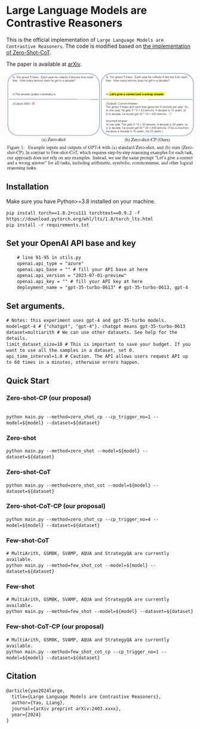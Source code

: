 # Large Language Models are Contrastive Reasoners

This is the official implementation of `Large Language Models are Contrastive Reasoners`. The code is modified based on [the implementation of Zero-Shot-CoT](https://github.com/kojima-takeshi188/zero_shot_cot).

The paper is available at [arXiv](https://arxiv.org/abs/2403.xxxx).


![这是图片](./img/zero_shot_cp.png "Zero-shot-CP")

## Installation
Make sure you have Python>=3.8 installed on your machine.
```
pip install torch==1.8.2+cu111 torchtext==0.9.2 -f https://download.pytorch.org/whl/lts/1.8/torch_lts.html
pip install -r requirements.txt
```

## Set your OpenAI API base and key
```
    # line 91-95 in utils.py
    openai.api_type = "azure"
    openai.api_base = "" # fill your API base at here
    openai.api_version = "2023-07-01-preview"
    openai.api_key = "" # fill your API key at here
    deployment_name = "gpt-35-turbo-0613" # gpt-35-turbo-0613, gpt-4
```

## Set arguments.
```
# Notes: this experiment uses gpt-4 and gpt-35-turbo models.
model=gpt-4 # {"chatgpt", "gpt-4"}. chatgpt means gpt-35-turbo-0613
dataset=multiarith # We can use other datasets. See help for the details.
limit_dataset_size=10 # This is important to save your budget. If you want to use all the samples in a dataset, set 0.
api_time_interval=1.0 # Caution. The API allows users request API up to 60 times in a minutes, otherwise errors happen.
```

## Quick Start

### Zero-shot-CP (our proposal)
```

python main.py --method=zero_shot_cp --cp_trigger_no=1 --model=${model} --dataset=${dataset}
```

### Zero-shot
```
python main.py --method=zero_shot --model=${model} --dataset=${dataset}
```

### Zero-shot-CoT
```
python main.py --method=zero_shot_cot --model=${model} --dataset=${dataset}
```

### Zero-shot-CoT-CP (our proposal)
```
python main.py --method=zero_shot_cp --cp_trigger_no=4 --model=${model} --dataset=${dataset}
```

### Few-shot-CoT
```
# MultiArith, GSM8K, SVAMP, AQUA and StrategyQA are currently available.
python main.py --method=few_shot_cot --model=${model} --dataset=${dataset}
```

### Few-shot
```
# MultiArith, GSM8K, SVAMP, AQUA and StrategyQA are currently available.
python main.py --method=few_shot --model=${model} --dataset=${dataset}
```

### Few-shot-CoT-CP (our proposal)
```
# MultiArith, GSM8K, SVAMP, AQUA and StrategyQA are currently available.
python main.py --method=few_shot_cot_cp --cp_trigger_no=1 --model=${model} --dataset=${dataset}
```

## Citation
```
@article{yao2024large,
  title={Large Language Models are Contrastive Reasoners},
  author={Yao, Liang},
  journal={arXiv preprint arXiv:2403.xxxx},
  year={2024}
}
```
